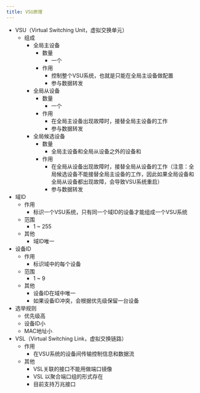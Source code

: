 ```yaml
---
title: VSU原理
---
```

- VSU（Virtual Switching Unit，虚拟交换单元） 
	- 组成
		-  全局主设备
			-  数量
				-  一个
			-  作用
				-  控制整个VSU系统，也就是只能在全局主设备做配置
				-  参与数据转发
		-  全局从设备
			-  数量
				-  一个
			-  作用
				-  在全局主设备出现故障时，接替全局主设备的工作
				-  参与数据转发
		-  全局候选设备
			-  数量
				-  全局主设备和全局从设备之外的设备和
			-  作用
				-  在全局从设备出现故障时，接替全局从设备的工作（注意：全局候选设备不能接替全局主设备的工作，因此如果全局设备和全局从设备都出现故障，会导致VSU系统重启）
				-  参与数据转发
-  域ID
	-  作用
		-  标识一个VSU系统，只有同一个域ID的设备才能组成一个VSU系统
	-  范围
		-  1 ~ 255
	-  其他
		-  域ID唯一
-  设备ID
	-  作用
		-  标识域中的每个设备
	-  范围
		-  1 ~ 9
	- 其他
		-  设备ID在域中唯一
		-  如果设备ID冲突，会根据优先级保留一台设备
-  选举规则
	-  优先级高
	-  设备ID小
	-  MAC地址小
-  VSL（Virtual Switching Link，虚拟交换链路）
	-  作用
		-  在VSU系统的设备间传输控制信息和数据流
	-  其他 
		-  VSL关联的接口不能用做端口镜像
		-  VSL 以聚合端口组的形式存在
		-  目前支持万兆接口
